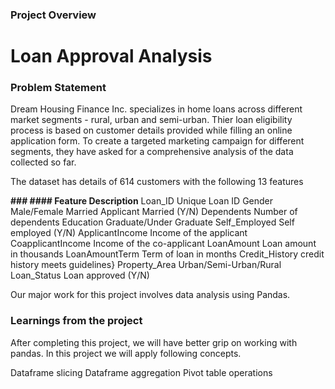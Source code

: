 ### Project Overview

 # Loan Approval Analysis

### Problem Statement
Dream Housing Finance Inc. specializes in home loans across different market segments - rural, urban and semi-urban. Thier loan eligibility process is based on customer details provided while filling an online application form. To create a targeted marketing campaign for different segments, they have asked for a comprehensive analysis of the data collected so far.

The dataset has details of 614 customers with the following 13 features

**### #### Feature	Description**
Loan_ID	Unique Loan ID
Gender	Male/Female
Married	Applicant Married (Y/N)
Dependents	Number of dependents
Education	Graduate/Under Graduate
Self_Employed	Self employed (Y/N)
ApplicantIncome	Income of the applicant
CoapplicantIncome	Income of the co-applicant
LoanAmount	Loan amount in thousands
LoanAmountTerm	Term of loan in months
Credit_History	credit history meets guidelines}
Property_Area	Urban/Semi-Urban/Rural
Loan_Status	Loan approved (Y/N)

Our major work for this project involves data analysis using Pandas.


### Learnings from the project

 After completing this project, we will have better grip on working with pandas. In this project we will apply following concepts.

Dataframe slicing
Dataframe aggregation
Pivot table operations


